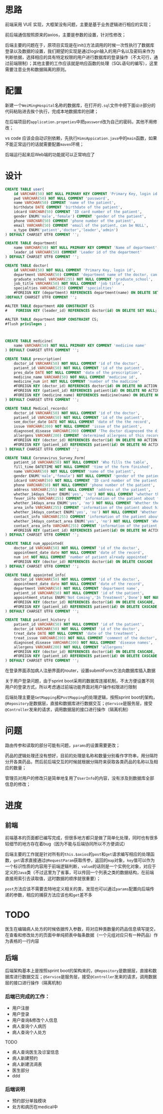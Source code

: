 # 思路

前端采用 VUE 实现，大框架没有问题，主要是基于业务逻辑进行相应的实现；

前后端通信按照原来的axios，主要是参数的设置，针对性修改；

后端主要的问题在于，原项目实现是在init()方法调用的时候一次性执行了数据库登录以及数据的设置，我们期望的实现是通过login输入的用户名以及密码来作为判断依据，选择相应的具有特定权限的用户进行数据库的登录操作（不太可行，通过前端限制）；其他主要的工作应该就是响应函数的处理（SQL语句的编写），这里需要注意业务和数据隔离的原则。

# 配置

新建一个`WeiMingHospital`名称的数据库，在打开的`.sql`文件中把下面`设计`部分的代码粘贴进去挨个执行，完成本地数据库的创建；

在后端项目的`application.propeties`中把`password`改为自己的密码，其他不用修改；

vs code 应该会自动识别依赖，先执行`HimsAppication.java`中的`main`函数，如果不能正常运行的话就需要配置`maven`环境；

后端运行起来后Web端的功能就可以正常响应了

# 设计

```sql
CREATE TABLE user(  
    id VARCHAR(50) NOT NULL PRIMARY KEY COMMENT 'Primary Key, login id',
    pwd VARCHAR(50) NOT NULL COMMENT 'password',
    name VARCHAR(50) COMMENT 'name of the patient',
    birthdate DATE COMMENT 'birthdate of the patient',
    idcard VARCHAR(50) COMMENT 'ID card number of the patient',
    gender ENUM('male','female') COMMENT 'gender of the patient',
    phone VARCHAR(50) COMMENT 'phone number of the patient',
    email VARCHAR(50) COMMENT 'email of the patient, can be NULL',
    u_type ENUM('patient','doctor','leader','admin')
) DEFAULT CHARSET UTF8 COMMENT '';

CREATE TABLE department( 
    name VARCHAR(50) NOT NULL PRIMARY KEY COMMENT 'Name of department',
    leader_id VARCHAR(50) COMMENT 'Leader id of the department'
) DEFAULT CHARSET UTF8 COMMENT '';

CREATE TABLE doctor(
    id VARCHAR(50) NOT NULL COMMENT 'Primary Key, login id',
    department VARCHAR(50) COMMENT 'department name of the doctor, can be NULL',
    graduate_school VARCHAR(255) NOT NULL COMMENT 'graduate_school',
    job_title VARCHAR(50) NOT NULL COMMENT 'job title',
    specialties VARCHAR(255) COMMENT 'specialties'
    #FOREIGN KEY (department) REFERENCES department(name) ON DELETE SET NULL
)DEFAULT CHARSET UTF8 COMMENT '';

#ALTER TABLE department ADD CONSTRAINT CS
#    FOREIGN KEY (leader_id) REFERENCES doctor(id) ON DELETE SET NULL;

#ALTER TABLE department DROP CONSTRAINT CS;
#flush privileges ;



CREATE TABLE medicine(
    name VARCHAR(50) NOT NULL PRIMARY KEY COMMENT 'medicine name'
) DEFAULT CHARSET UTF8 COMMENT '';

CREATE TABLE prescription(
    doctor_id VARCHAR(50) NOT NULL COMMENT 'id of the doctor',
    patient_id VARCHAR(50) NOT NULL COMMENT 'id of the patient',
    pres_date DATE NOT NULL COMMENT 'date of the prescription',
    medicine_name VARCHAR(50) NOT NULL COMMENT 'medicine id',
    medicine_num int NOT NULL COMMENT 'number of the madicine'
    #FOREIGN KEY (doctor_id) REFERENCES doctor(id) ON DELETE NO ACTION,
    #FOREIGN KEY (patient_id) REFERENCES patient(id) ON DELETE NO ACTION,
    #FOREIGN KEY (medicine_name) REFERENCES medicine(name) ON DELETE NO ACTION
) DEFAULT CHARSET UTF8 COMMENT '';

CREATE TABLE Medical_records(
    doctor_id VARCHAR(50) NOT NULL COMMENT 'id of the doctor',
    patient_id VARCHAR(50) NOT NULL COMMENT 'id of the patient',
    see_doctor_date DATE NOT NULL COMMENT 'date of the the record',
    issue VARCHAR(200) NOT NULL COMMENT 'issue of the patient',
    diagnosed_disease VARCHAR(200) COMMENT 'The doctor diagnosed the disease',
    allergens VARCHAR(200) COMMENT 'determined allergens of this record',
    #FOREIGN KEY (doctor_id) REFERENCES doctor(id) ON DELETE NO ACTION,
    #FOREIGN KEY (patient_id) REFERENCES patient(id) ON DELETE NO ACTION,
) DEFAULT CHARSET UTF8 COMMENT '';

CREATE TABLE Coronavirus_Survey_Form(
    patient_id VARCHAR(50) NOT NULL COMMENT 'Who fills the table',
    fill_time DATETIME NOT NULL COMMENT 'time of the form finished',
    name VARCHAR(50) NOT NULL COMMENT 'name of the patient',
    gender ENUM('male','female') NOT NULL COMMENT 'gender of the patient',
    idcard VARCHAR(50) NOT NULL COMMENT 'ID card number of the patient',
    phone VARCHAR(50) NOT NULL COMMENT 'phone number of the patient',
    address VARCHAR(255) NOT NULL COMMENT 'address of the patient',
    whether_14days_fever ENUM('yes', 'no') NOT NULL COMMENT 'whether the patient has fever in the past 14 days',
    fever_info VARCHAR(255) COMMENT 'information of the patient about fever, can be NULL',
    whether_14days_area ENUM('yes', 'no') NOT NULL COMMENT 'Whether there is a history of residence in high-risk areas within 14 days',
    area_info VARCHAR(255) COMMENT 'information of the patient about high-risk areas, can be NULL',
    whether_14days_contact ENUM('yes', 'no') NOT NULL COMMENT 'Whether there is a history of close contact with patients with coronavirus in 14 days',
    contact_info VARCHAR(255) COMMENT 'information of the patient about contact, can be NULL',
    whether_14days_contact_area ENUM('yes', 'no') NOT NULL COMMENT 'Whether there is close contact with people from medium-to-high-risk areas or overseas within 14 days',
    contact_area_info VARCHAR(255) COMMENT 'information of the patient about contact with people from medium-to-high-risk areas or overseas, can be NULL'     
    #FOREIGN KEY (patient_id) REFERENCES patient(id) ON DELETE NO ACTION
) DEFAULT CHARSET UTF8 COMMENT '';

CREATE TABLE num_appointed(
    doctor_id VARCHAR(50) NOT NULL COMMENT 'id of the doctor',
    appointment_date date NOT NULL COMMENT 'date of the record',
    num int NOT NULL COMMENT 'number of patient already appointed'
    #FOREIGN KEY (doctor_id) REFERENCES doctor(id) ON DELETE CASCADE
) DEFAULT CHARSET UTF8 COMMENT '';

CREATE TABLE appointed_info(
    doctor_id VARCHAR(50) NOT NULL COMMENT 'id of the doctor',
    appointment_date date NOT NULL COMMENT 'date of the record',
    department VARCHAR(50) NOT NULL COMMENT 'department name',
    patient_id VARCHAR(50) NOT NULL COMMENT 'id of the patient',
    appointment_status ENUM('Not Coming','In Treatment','Done') NOT NULL COMMENT 'status of the appointment'
    #FOREIGN KEY (doctor_id) REFERENCES doctor(id) ON DELETE CASCADE,
    #FOREIGN KEY (patient_id) REFERENCES patient(id) ON DELETE CASCADE
) DEFAULT CHARSET UTF8 COMMENT '';

CREATE TABLE patient_history (
    patient_id VARCHAR(50) NOT NULL COMMENT 'id of the patient',
    doctor_id VARCHAR(50) NOT NULL COMMENT 'id of the doctor',
    treat_date DATE NOT NULL COMMENT 'date of the treatment',
    treat_issue VARCHAR(200) NOT NULL COMMENT 'comment of the doctor',
    diagnosed_disease VARCHAR(200) NOT NULL COMMENT 'disease names',
    allergens VARCHAR(200) NOT NULL COMMENT 'allergens'
    #FOREIGN KEY (doctor_id) REFERENCES doctor(id) ON DELETE CASCADE,
    #FOREIGN KEY (patient_id) REFERENCES patient(id) ON DELETE CASCADE
) DEFAULT CHARSET UTF8 COMMENT '';
```



在登录界面添加病人注册界面的router，设置submitForm方法向数据库插入数据

关于用户登录问题，由于sprint boot采用的数据库连接机制，不太方便设置不同用户的登录方式，所以考虑通过前端功能界面对用户操作权限进行限制

后端处理主要是`GetMapping`和`PostMapping`的处理逻辑，按照sprint boot的架构，`@Repository`是数据层，直接和数据库进行数据交互；`@Service`是服务层，接受`@Controller`发来的请求，调用数据层的接口进行操作（隔离机制）

# 问题

路由传参和读取的部分可能有问题，`params`的设置需要更改；

药品的逻辑处理还没有想好，目前的处理是名称和数量分别看作字符串，用分隔符分开各类药品，然后前后端交互的时候就根据分隔符来获取各类药品的名称以及相应的数量；

管理员对用户的修改只是简单地复用了`UserInfo`的内容，没有涉及到数据库全部信息的修改；

# 进度
## 前端
前端基本的页面都已编写完成，但很多地方都只是做了简单化处理，同时也有很多较细节的地方存在着bug（因为不能与后端协同所以不方便调试）

后端主要的工作就是针对所有的`this.$axios`的`post`和`get`请求编写相应的处理函数，`get`请求直接通过`@RequestParam`获取传参，返回的`map`对象，`key`值可以作为一个标识性质的内容用于前端逻辑判断，`value`的话则是一个实例化对象，对应于定义的`Java`类（不过这里为了省事，可以传回一个列表之类的数据结构，在前端直接用索引去读取值，这时数据的顺序就很重要）；

`post`方法应该不需要去特地定义相关的类，发现也可以通过`params`配置向后端传递的参数，相应的捕获方法应该也和`get`差不多

# TODO

医生在编辑病人处方的时候依据传入参数，将对应种类数量的药品信息填写提交，在查看和修改处方的页面中单纯把表中每条数据（一个元组对应只有一种药品）作为表格的一行内容

## 后端
后端架构基本上是按照sprint boot的架构来的，`@Repository`是数据层，直接和数据库进行数据交互；`@Service`是服务层，接受`@Controller`发来的请求，调用数据层的接口进行操作（隔离机制）
### 后端已完成的工作：
* 用户注册
* 用户登录
* 用户查询&修改个人信息
* 病人查询个人病历
* 病人查询个人处方

TODO    
* 病人查询医生及诊室信息
* 病人新建预约
* 病人新建流凋表
* 医生部分
* ddd
  
### 后端说明
* 预约部分单独模块
* 处方和病历在medical中
